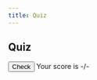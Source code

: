 ```yaml
---
title: Quiz
---
```


<!--Honestly I have no idea what build_revision is, you might just have to delete it if it's causing problems-->
<link href="{{ '/quiz/?v=' | append: site.github.build_revision | relative_url }}">

<h2>Quiz</h2>
<ul class="quiz" id="quiz">

</ul>
<button class="score-questions" onclick="returnScore()" id="check">Check</button>
<span id="results" class="results">Your score is -/-</span>

<script>


    // If not logged in, redirect to login
    if (!sessionStorage.getItem("authorized")) window.location.href = "https://deimie.github.io/temp/pages/userControl.html";

    const question_answer_map = new Map();
    var question_count = 0;

    var currentUrl = window.location.href;
    let url = new URL(currentUrl);
    let urlParams = new URLSearchParams(url.search);
    var problem_set_name = parseString(urlParams.get("name"));

    create_questions(problem_set_name);

    function create_questions(name) {
        

        url = "https://abopsc-backend.dontntntnt.de/api/problem/getProblemSetMC";

        const body = {
            method : "POST",
            headers : {
                "Content-Type" : "application/json"
            },
            credentials : "include",
            body: JSON.stringify({name : name})
        }

        fetch(url, body).then(data => data.json()).then(data => {
            problem_set_data = data;
            var questionNumber = 0;
            Object.keys(data).forEach(q => {
                const container = Document.createElement("li");
                const questionElem = Document.createElement("h4");
                questionElem.innerHTML = q;
                questionElem.id = "q" + questionNumber;
                container.appendChild(questionElem);

                const choices = document.createElement("ul");
                choices.classList = "choices";

                // Add answer choices to each question
                Object.keys(data.get(q)).forEach(r => {
                    const li = document.createElement("li");
                    const label = document.createElement("label");
                    const input = document.createElement("input");
                    input.type = "radio";
                    input.name = "question" + questionNumber;
                    const span = document.createElement("span");
                    span.innerHTML = r;
                    label.appendChild(input);
                    label.appendChild()
                    li.appendChild(label);
                    choices.appendChild(li);

                    // Store answers
                    if (data.get(q).get(r)) {
                        question_answer_map.set(q, r);
                    }
                })

                container.appendChild(choices);

                document.getElementById("quiz").appendChild(container);

                questionNumber++;
                question_count++;
            })
        });

        // Passes in name of radio set and question, returns boolean
        function checkQuestion(question, radioName) {
            var radios = document.getElementsByName(radioName);
            var correctness = undefined;
            for (var y = 0; y < radios.length; y++) {
                radios[y].disabled = true;
                if (radios[y].checked) correctness = question_answer_map.get(question) == radios[y].innerHTML;
            }
            return correctness;
        }

        function getScore() {
            document.getElementById("check").disabled = true;
            var score = 0;
            for (var i = 0; i < question_count; i++) {
                if (checkQuestion(Document.getElementById("q" + i).innerHTML, "question" + i)) {
                    score++;
                } else {
                    document.getElementById("q" + i).style.color = "red";
                }
            }
            return score;
        }

        // REMEMBER TO GET USER EMAIL AND PASSWORD
        function returnScore() {
            var number_score = getScore();
            var json_body = {sessionStorage.getItem("email"), }
            document.getElementById("results").innerHTML = "Your score is " + number_score + "/" + question_count

            // TODO: Create backend POST CORS for receiving scores and change url
            fetch("https://abopsc-backend.dontntntnt.de/api/problem/score",
                {
                    method : "POST",
                    headers : {
                        "Content-Type" : "application/json"
                    },
                    credentials : "include",
                    body : JSON.stringify({email : sessionStorage.getItem("email"), name : problem_set_name, score : number_score});
                }
            );
        }
    }
</script>